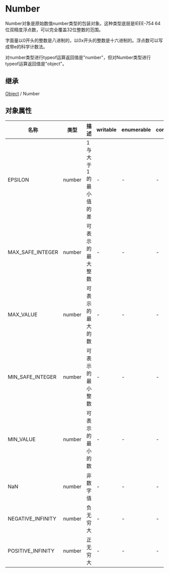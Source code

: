# Number

Number对象是原始数值number类型的包装对象。这种类型底层是IEEE-754 64位双精度浮点数，可以完全覆盖32位整数的范围。

字面量以0开头的整数是八进制的，以0x开头的整数是十六进制的。浮点数可以写成带e的科学计数法。

对number类型进行typeof运算返回值是"number"，但对Number类型进行typeof运算返回值是"object"。

## 继承

[Object](Object.md) / Number

## 对象属性

| 名称 | 类型 | 描述 |  writable | enumerable | configurable |
|---|---|---|---|---|---|
| EPSILON  | number | 1与大于1的最小值的差 | - | - | - |
| MAX_SAFE_INTEGER  | number | 可表示的最大整数 | - | - | - |
| MAX_VALUE | number | 可表示的最大的数 | - | - | - |
| MIN_SAFE_INTEGER |  number | 可表示的最小整数 | - | - | - |
| MIN_VALUE | number | 可表示的最小的数 | - | - | - |
| NaN | number | 非数字值 | - | - | - |
| NEGATIVE_INFINITY | number | 负无穷大 | - | - | - |
| POSITIVE_INFINITY | number | 正无穷大 | - | - | - |
